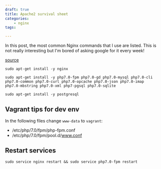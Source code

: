 ```yaml
---
draft: true
title: Apache2 survival sheet
categories:
    - nginx
tags:

---
```


In this post, the most common Nginx commands that I use are listed. This is not really interesting but I'm bored of asking google for it every week!

[source](https://www.geek17.com/fr/content/debian-9-stretch-installer-et-configurer-la-derniere-version-de-nginx-et-php-7-fpm-63)

    sudo apt-get install -y nginx
    
    sudo apt-get install -y php7.0-fpm php7.0-gd php7.0-mysql php7.0-cli php7.0-common php7.0-curl php7.0-opcache php7.0-json php7.0-imap php7.0-mbstring php7.0-xml php7-pgsql php7.0-sqlite
    
    sudo apt-get install -y postgresql

    
## Vagrant tips for dev env

In the following files change `www-data` to `vagrant`:
* /etc/php/7.0/fpm/php-fpm.conf
* /etc/php/7.0/fpm/pool.d/www.conf

## Restart services

    sudo service nginx restart && sudo service php7.0-fpm restart